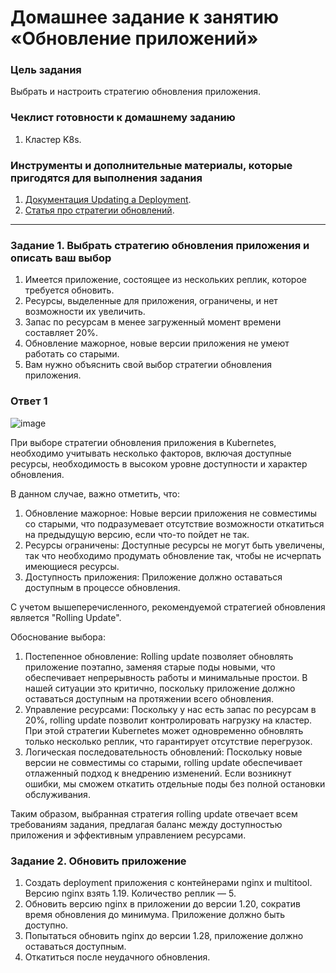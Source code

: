 # Домашнее задание к занятию «Обновление приложений»

### Цель задания

Выбрать и настроить стратегию обновления приложения.

### Чеклист готовности к домашнему заданию

1. Кластер K8s.

### Инструменты и дополнительные материалы, которые пригодятся для выполнения задания

1. [Документация Updating a Deployment](https://kubernetes.io/docs/concepts/workloads/controllers/deployment/#updating-a-deployment).
2. [Статья про стратегии обновлений](https://habr.com/ru/companies/flant/articles/471620/).

-----

### Задание 1. Выбрать стратегию обновления приложения и описать ваш выбор

1. Имеется приложение, состоящее из нескольких реплик, которое требуется обновить.
2. Ресурсы, выделенные для приложения, ограничены, и нет возможности их увеличить.
3. Запас по ресурсам в менее загруженный момент времени составляет 20%.
4. Обновление мажорное, новые версии приложения не умеют работать со старыми.
5. Вам нужно объяснить свой выбор стратегии обновления приложения.

### Ответ 1

![image](https://github.com/user-attachments/assets/9bc41ff0-a6fa-4eff-928f-2f534286b074)


При выборе стратегии обновления приложения в Kubernetes, необходимо учитывать несколько факторов, включая доступные ресурсы, необходимость в высоком уровне доступности и характер обновления.

В данном случае, важно отметить, что:

1. Обновление мажорное: Новые версии приложения не совместимы со старыми, что подразумевает отсутствие возможности откатиться на предыдущую версию, если что-то пойдет не так.
2. Ресурсы ограничены: Доступные ресурсы не могут быть увеличены, так что необходимо продумать обновление так, чтобы не исчерпать имеющиеся ресурсы.
3. Доступность приложения: Приложение должно оставаться доступным в процессе обновления.
   
С учетом вышеперечисленного, рекомендуемой стратегией обновления является "Rolling Update".

Обоснование выбора:

1. Постепенное обновление: Rolling update позволяет обновлять приложение поэтапно, заменяя старые поды новыми, что обеспечивает непрерывность работы и минимальные простои. В нашей ситуации это критично, поскольку приложение должно оставаться доступным на протяжении всего обновления.
2. Управление ресурсами: Поскольку у нас есть запас по ресурсам в 20%, rolling update позволит контролировать нагрузку на кластер. При этой стратегии Kubernetes может одновременно обновлять только несколько реплик, что гарантирует отсутствие перегрузок.
3. Логическая последовательность обновлений: Поскольку новые версии не совместимы со старыми, rolling update обеспечивает отлаженный подход к внедрению изменений. Если возникнут ошибки, мы сможем откатить отдельные поды без полной остановки обслуживания.

Таким образом, выбранная стратегия rolling update отвечает всем требованиям задания, предлагая баланс между доступностью приложения и эффективным управлением ресурсами.

### Задание 2. Обновить приложение

1. Создать deployment приложения с контейнерами nginx и multitool. Версию nginx взять 1.19. Количество реплик — 5.
2. Обновить версию nginx в приложении до версии 1.20, сократив время обновления до минимума. Приложение должно быть доступно.
3. Попытаться обновить nginx до версии 1.28, приложение должно оставаться доступным.
4. Откатиться после неудачного обновления.
